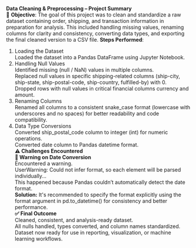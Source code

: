 ****Data Cleaning & Preprocessing – Project Summary****  
📁 **Objective**:
The goal of this project was to clean and standardize a raw dataset containing order, shipping, and transaction information in preparation for analysis. This included handling missing values, renaming columns for clarity and consistency, converting data types, and exporting the final cleaned version to a CSV file.
**Steps Performed**:    
1. Loading the Dataset  
Loaded the dataset into a Pandas DataFrame using Jupyter Notebook.    
2. Handling Null Values    
Identified missing (null / NaN) values in multiple columns.    
Replaced null values in specific shipping-related columns (ship-city, ship-state, ship-postal-code, ship-country, fulfilled-by) with 0.  
Dropped rows with null values in critical financial columns currency and amount.  
3. Renaming Columns  
Renamed all columns to a consistent snake_case format (lowercase with underscores and no spaces) for better readability and code compatibility.  
4. Data Type Conversions  
Converted ship_postal_code column to integer (int) for numeric operations.  
Converted date column to Pandas datetime format.  
****⚠️ Challenges Encountered****  
**🛑 Warning on Date Conversion**  
Encountered a warning.  
UserWarning: Could not infer format, so each element will be parsed individually...  
This happened because Pandas couldn’t automatically detect the date format.  
**Solution:** It's recommended to specify the format explicitly using the format argument in pd.to_datetime() for consistency and better performance.  
****✅ Final Outcome****  
Cleaned, consistent, and analysis-ready dataset.  
All nulls handled, types converted, and column names standardized.  
Dataset now ready for use in reporting, visualization, or machine learning workflows.  



